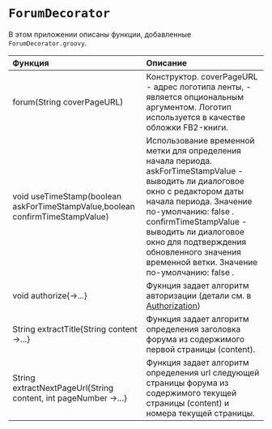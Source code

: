 # `ForumDecorator` #

В этом приложении описаны функции, добавленные `ForumDecorator.groovy`.

| Функция | Описание |
|:--------|:---------|
| forum(String coverPageURL) | Конструктор. coverPageURL - адрес логотипа ленты, - является опциональным аргументом. Логотип используется в качестве обложки FB2-книги. |
| void useTimeStamp(boolean askForTimeStampValue,boolean confirmTimeStampValue) | Использование временной метки для определения начала периода. askForTimeStampValue - выводить ли диалоговое окно с редактором даты начала периода. Значение по-умолчанию: false . confirmTimeStampValue - выводить ли диалоговое окно для подтверждения обновленного значения временной ветки. Значение по-умолчанию: false . |
| void authorize{->...} | Фукнция задает алгоритм авторизации (детали см. в [Authorization](Authorization.md)) |
| String extractTitle{String content ->...} | Функция задает алгоритм определения заголовка форума из содержимого первой страницы (content). |
| String extractNextPageUrl{String content, int pageNumber ->...} | Функция задает алгоритм определения url следующей страницы форума из содержимого текущей страницы (content) и номера текущей страницы. |
